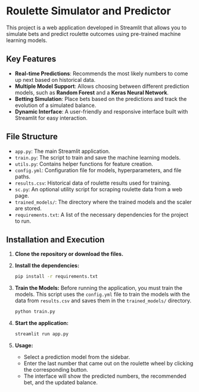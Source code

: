 # Roulette Simulator and Predictor

This project is a web application developed in Streamlit that allows you to simulate bets and predict roulette outcomes using pre-trained machine learning models.

## Key Features

* **Real-time Predictions**: Recommends the most likely numbers to come up next based on historical data.
* **Multiple Model Support**: Allows choosing between different prediction models, such as **Random Forest** and a **Keras Neural Network**.
* **Betting Simulation**: Place bets based on the predictions and track the evolution of a simulated balance.
* **Dynamic Interface**: A user-friendly and responsive interface built with Streamlit for easy interaction.

## File Structure

-   `app.py`: The main Streamlit application.
-   `train.py`: The script to train and save the machine learning models.
-   `utils.py`: Contains helper functions for feature creation.
-   `config.yml`: Configuration file for models, hyperparameters, and file paths.
-   `results.csv`: Historical data of roulette results used for training.
-   `sc.py`: An optional utility script for scraping roulette data from a web page.
-   `trained_models/`: The directory where the trained models and the scaler are stored.
-   `requirements.txt`: A list of the necessary dependencies for the project to run.

## Installation and Execution

1.  **Clone the repository or download the files.**

2.  **Install the dependencies:**
    ```sh
    pip install -r requirements.txt
    ```

3.  **Train the Models:**
    Before running the application, you must train the models. This script uses the `config.yml` file to train the models with the data from `results.csv` and saves them in the `trained_models/` directory.
    ```sh
    python train.py
    ```

4.  **Start the application:**
    ```sh
    streamlit run app.py
    ```

5.  **Usage:**
    -   Select a prediction model from the sidebar.
    -   Enter the last number that came out on the roulette wheel by clicking the corresponding button.
    -   The interface will show the predicted numbers, the recommended bet, and the updated balance.